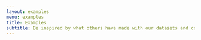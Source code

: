 ```yaml
---
layout: examples
menu: examples
title: Examples
subtitle: Be inspired by what others have made with our datasets and code
---
```

